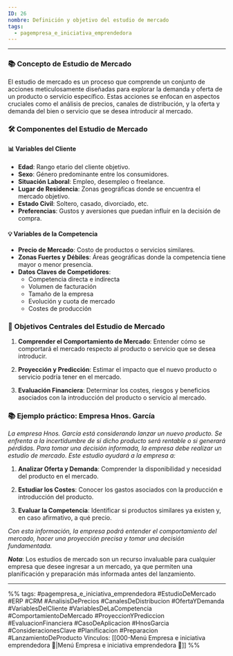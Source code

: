 ```yaml
---
ID: 26
nombre: Definición y objetivo del estudio de mercado
tags:
  - pagempresa_e_iniciativa_emprendedora
---
```

___
### 📚 Concepto de Estudio de Mercado
El estudio de mercado es un proceso que comprende un conjunto de acciones meticulosamente diseñadas para explorar la demanda y oferta de un producto o servicio específico. Estas acciones se enfocan en aspectos cruciales como el análisis de precios, canales de distribución, y la oferta y demanda del bien o servicio que se desea introducir al mercado.

### 🛠 Componentes del Estudio de Mercado

#### 📊 Variables del Cliente
* **Edad**: Rango etario del cliente objetivo.
* **Sexo**: Género predominante entre los consumidores.
* **Situación Laboral**: Empleo, desempleo o freelance.
* **Lugar de Residencia**: Zonas geográficas donde se encuentra el mercado objetivo.
* **Estado Civil**: Soltero, casado, divorciado, etc.
* **Preferencias**: Gustos y aversiones que puedan influir en la decisión de compra.

#### 💡 Variables de la Competencia
* **Precio de Mercado**: Costo de productos o servicios similares.
* **Zonas Fuertes y Débiles**: Áreas geográficas donde la competencia tiene mayor o menor presencia.
* **Datos Claves de Competidores**: 
  * Competencia directa e indirecta
  * Volumen de facturación
  * Tamaño de la empresa
  * Evolución y cuota de mercado
  * Costes de producción

### 🎯 Objetivos Centrales del Estudio de Mercado

1. **Comprender el Comportamiento de Mercado**: Entender cómo se comportará el mercado respecto al producto o servicio que se desea introducir.
   
2. **Proyección y Predicción**: Estimar el impacto que el nuevo producto o servicio podría tener en el mercado.

3. **Evaluación Financiera**: Determinar los costes, riesgos y beneficios asociados con la introducción del producto o servicio al mercado.

### 📚 Ejemplo práctico: Empresa Hnos. García

*La empresa Hnos. García está considerando lanzar un nuevo producto. Se enfrenta a la incertidumbre de si dicho producto será rentable o si generará pérdidas. Para tomar una decisión informada, la empresa debe realizar un estudio de mercado. Este estudio ayudará a la empresa a:*

1. **Analizar Oferta y Demanda**: Comprender la disponibilidad y necesidad del producto en el mercado.
   
2. **Estudiar los Costes**: Conocer los gastos asociados con la producción e introducción del producto.

3. **Evaluar la Competencia**: Identificar si productos similares ya existen y, en caso afirmativo, a qué precio.

*Con esta información, la empresa podrá entender el comportamiento del mercado, hacer una proyección precisa y tomar una decisión fundamentada.*


***Nota***: Los estudios de mercado son un recurso invaluable para cualquier empresa que desee ingresar a un mercado, ya que permiten una planificación y preparación más informada antes del lanzamiento.


____

%%
tags:  #pagempresa_e_iniciativa_emprendedora #EstudioDeMercado #ERP #CRM #AnalisisDePrecios #CanalesDeDistribucion #OfertaYDemanda #VariablesDelCliente #VariablesDeLaCompetencia #ComportamientoDeMercado #ProyeccionYPrediccion #EvaluacionFinanciera #CasoDeAplicacion #HnosGarcia #ConsideracionesClave #Planificacion #Preparacion #LanzamientoDeProducto
Vínculos:  [[000-Menú Empresa e iniciativa emprendedora 📃|Menú Empresa e iniciativa emprendedora 📃]]
%%